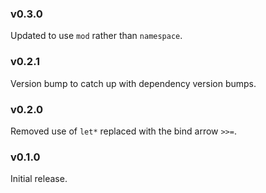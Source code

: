 ### v0.3.0
   Updated to use `mod` rather than `namespace`.

### v0.2.1
   Version bump to catch up with dependency version bumps.

### v0.2.0
   Removed use of `let*` replaced with the bind arrow `>>=`.

### v0.1.0
   Initial release.
